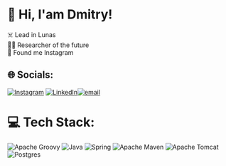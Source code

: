 # 💫 Hi, I'am Dmitry!
☠️ Lead in Lunas<br>👨‍🚀 Researcher of the future <br>🤝 Found me Instagram


## 🌐 Socials:
[![Instagram](https://img.shields.io/badge/Instagram-%23E4405F.svg?logo=Instagram&logoColor=white)](https://instagram.com/dm.lex) [![LinkedIn](https://img.shields.io/badge/LinkedIn-%230077B5.svg?logo=linkedin&logoColor=white)](https://www.linkedin.com/in/dmitry-aliakseyeu-b14bbb172)[![email](https://img.shields.io/badge/Email-D14836?logo=gmail&logoColor=white)](mailto:dijoker95@gmail.com) 

# 💻 Tech Stack:
![Apache Groovy](https://img.shields.io/badge/Apache%20Groovy-4298B8.svg?style=for-the-badge&logo=Apache+Groovy&logoColor=white) ![Java](https://img.shields.io/badge/java-%23ED8B00.svg?style=for-the-badge&logo=openjdk&logoColor=white) ![Spring](https://img.shields.io/badge/spring-%236DB33F.svg?style=for-the-badge&logo=spring&logoColor=white) ![Apache Maven](https://img.shields.io/badge/Apache%20Maven-C71A36?style=for-the-badge&logo=Apache%20Maven&logoColor=white) ![Apache Tomcat](https://img.shields.io/badge/apache%20tomcat-%23F8DC75.svg?style=for-the-badge&logo=apache-tomcat&logoColor=black) ![Postgres](https://img.shields.io/badge/postgres-%23316192.svg?style=for-the-badge&logo=postgresql&logoColor=white)
